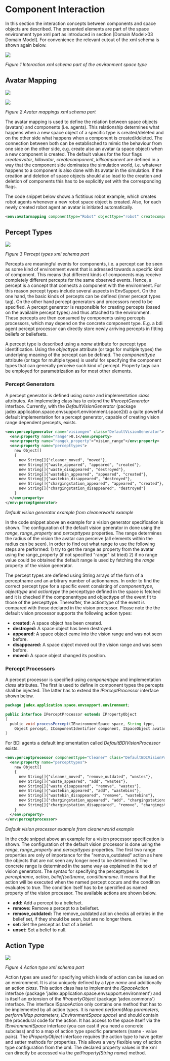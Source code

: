 # Component Interaction

In this section the interaction concepts between components and space objects are described. The presented elements are part of the space environment type xml part as introduced in section \[Domain Model>03 Domain Model\]. For convenience the relevant cutout of the xml schema is shown again below.

![](interaction.png)

*Figure 1 Interaction xml schema part of the environment space type*

## Avatar Mapping

![](avatarmapping.png)

![](avatarmappingattributes.png)

*Figure 2 Avatar mappings xml schema part*

The avatar mapping is used to define the relation between space objects (avatars) and components (i.e. agents). This relationship determines what happens when a new space object of a specific type is created/deleted and on the other side what happens when a component is created/deleted. The connection between both can be establisched to mimic the behaviour from one side on the other side, e.g. create also an avatar (a space object) when a new component is created. The default values for the four flags *createavatar*, *killavatar*, *createcomponent*, *killcomponent* are defined in a way that the component side dominates the simulation world, i.e. whatever happens to a component is also done with its avatar in the simulation. If the creation and deletion of space objects should also lead to the creation and deletion of components this has to be explicitly set with the corresponding flags.

The code snippet below shows a fictitious robot example, which creates robot agents whenever a new robot space object is created. Also, for each newly created robot agent an avatar is initiated automatically.

```xml
<env:avatarmapping componenttype="Robot" objecttype="robot" createcomponent="true"/>
```

## Percept Types

![](percepttypes.png)

*Figure 3 Percept types xml schema part*

Percepts are meaningful events for components, i.e. a percept can be seen as some kind of environment event that is adressed towards a specific kind of component. This means that different kinds of components may receive completely different percepts for the same observed events. Hence, a percept is a concept that connects a component with the environment. For this reason percept types include several aspects in EnvSupport. On the one hand, the basic kinds of percepts can be defined (inner percept types tag). On the other hand percept generators and processors need to be specified. A percept generator is responsible for creating percepts (based on the available percept types) and thus attached to the environment. These percepts are then consumed by components using percepts processors, which may depend on the concrete component type. E.g. a bdi agent percept processor can directly store newly arriving percepts in fitting beliefs or beliefsets.

A percept type is described using a *name* attribute for percept type identification. Using the *objecttype* attribute (or tags for multiple types) the underlying meaning of the percept can be defined. The *componenttype* attribute (or tags for multiple types) is useful for specifying the component types that can generally perceive such kind of percept. Property tags can be employed for parametrization as for most other elements. 

### Percept Generators

A percept generator is defined using *name* and implementation *class* attributes. An implemeting class has to extend the *IPerceptGenerator* interface. Currently, with the *DefaultVisionGenerator* (package jadex.application.space.envsupport.environment.space2d) a quite powerful default implementation for a percept generator, capable of creating vision range dependent percepts, exists. 

```xml
<env:perceptgenerator name="visiongen" class="DefaultVisionGenerator">
  <env:property name="range">0.1</env:property>
  <env:property name="range\_property">"vision_range"</env:property>
  <env:property name="percepttypes">
    new Object[]
    {
      new String[]{"cleaner_moved", "moved"},
      new String[]{"waste_appeared", "appeared", "created"},
      new String[]{"waste_disappeared", "destroyed"},
      new String[]{"wastebin_appeared", "appeared", "created"},
      new String[]{"wastebin_disappeared", "destroyed"},
      new String[]{"chargingstation_appeared", "appeared", "created"},
      new String[]{"chargingstation_disappeared", "destroyed"}
    }
  </env:property>
</env:perceptgenerator>
```

*Default vision generator example from cleanerworld example*

In the code snippet above an example for a vision generator specification is shown. The configuration of the default vision generator in done using the *range*, *range\_property* and *percepttypes* properties. The range determines the radius of the vision the avatar can perceive (all elements within the radius can be seen). In order to find out what range to use the following steps are performed: 1) try to get the range as property from the avatar using the range\_property (if not specified "range" ist tried) 2) if no range value could be obtained the default range is used by fetching the *range* property of the vision generator. 

The percept types are defined using String arrays of the form of a perceptname and an arbitrary number of actionnames. In order to find the correct percept type for a specific event consisting of *componenttype*, *objecttype* and *actiontype* the percepttype defined in the space is fetched and it is checked if the componenttype and objecttype of the event fit to those of the percepttype. Thereafter, the actiontype of the event is compared with those declared in the vision processor. Please note the the default vision processor supports the following action types:

- **created:** A space object has been created.
- **destroyed:** A space object has been destroyed.
- **appeared:** A space object came into the vision range and was not seen before.
- **disappeared:** A space object moved out the vision range and was seen before.
- **moved:** A space object changed its position. 

### Percept Processors

A percept processor is specified using *componentype* and implementation *class* attributes. The first is used to define in component types the percepts shall be injected. The latter has to extend the *IPerceptProcessor* interface shown below.

```java
package jadex.application.space.envsupport.environment;

public interface IPerceptProcessor extends IPropertyObject
{
  public void processPercept(IEnvironmentSpace space, String type,
    Object percept, IComponentIdentifier component, ISpaceObject avatar);
}
```

For BDI agents a default implementation called *DefaultBDIVisionProcessor* exists.

```xml
<env:perceptprocessor componenttype="Cleaner" class="DefaultBDIVisionProcessor" >
  <env:property name="percepttypes">
    new Object[]
    {
      new String[]{"cleaner_moved", "remove_outdated", "wastes"},
      new String[]{"waste_appeared", "add", "wastes"},
      new String[]{"waste_disappeared", "remove", "wastes"},
      new String[]{"wastebin_appeared", "add", "wastebins"},
      new String[]{"wastebin_disappeared", "remove", "wastebins"},
      new String[]{"chargingstation_appeared", "add", "chargingstations"},
      new String[]{"chargingstation_disappeared", "remove", "chargingstations"}
    }
  </env:property>
</env:perceptprocessor>
```

*Default vision processor example from cleanerworld example*

In the code snippet above an example for a vision processor specification is shown. The configuration of the default vision processor is done using the *range*, *range\_property* and *percepttypes* properties. The first two range properties are only of importance for the "remove\_outdated" action as here the objects that are not seen any longer need to be determined. The concrete range is determined in the same way as explained in the text of vision generators. The syntax for specifying the percepttypes is *perceptname, action, belief(set)name, conditionname*. It means that the action will be executed when the named percept occurs and the condition evaluates to true. The condition itself has to be spercified as named property of the vision processor. The available actions are shown below.

- **add:** Add a percept to a beliefset.
- **remove:** Remove a percept to a beliefset.
- **remove\_outdated:** The remove\_outdated action checks all entries in the belief set, if they should be seen, but are no longer there.
- **set:** Set the percept as fact of a belief.
- **unset:** Set a belief to null.

## Action Type

![](actiontype.png)

*Figure 4 Action type xml schema part*

Action types are used for specifying which kinds of action can be issued on an environment. It is also uniquely defined by a type *name* and additionally an action *class*. This action class has to implement the *ISpaceAction* interface (package 'jadex.application.space.envsupport.environment') and is itself an extension of the *IPropertyObject* (package 'jadex.commons') interface. The interface ISpaceAction only contains one method that has to be implemented by all action types. It is named *perform(Map parameters, perform(Map parameters, IEnvironmentSpace space)* and should contain the procedural code for the action. It has access to the space itself via the *IEnvironmentSpace* interface (you can cast if you need a concrete subclass) and to a map of action type specific parameters (name - value pairs). The *IPropertyObject* interface requires the action type to have getter and setter methods for properties. This allows a very flexible way of action type configuration from the xml. The declared property values in the xml can directly be accessed via the *getProperty(String name)* method.
